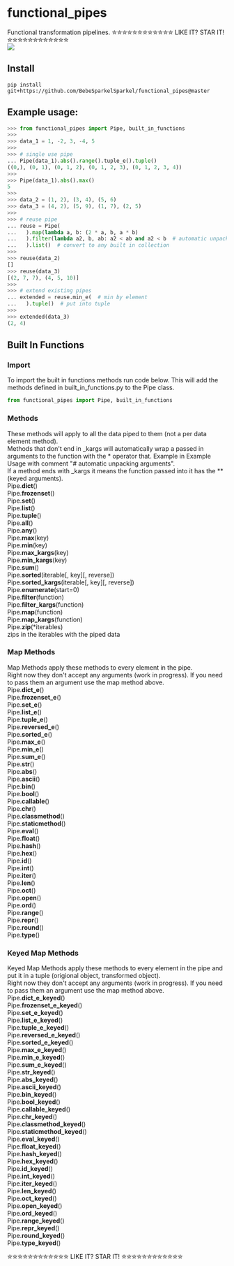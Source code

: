 # functional_pipes
Functional transformation pipelines.
✮✮✮✮✮✮✮✮✮✮✮✮ LIKE IT? STAR IT! ✮✮✮✮✮✮✮✮✮✮✮✮  
![](https://github.com/BebeSparkelSparkel/functional_pipes/blob/master/water-pipes-flowing1.jpg?raw=true)

## Install
```shell
pip install git+https://github.com/BebeSparkelSparkel/functional_pipes@master
```

## Example usage:
```python
>>> from functional_pipes import Pipe, built_in_functions
>>> 
>>> data_1 = 1, -2, 3, -4, 5
>>> 
>>> # single use pipe
... Pipe(data_1).abs().range().tuple_e().tuple()
((0,), (0, 1), (0, 1, 2), (0, 1, 2, 3), (0, 1, 2, 3, 4))
>>> 
>>> Pipe(data_1).abs().max()
5
>>> 
>>> data_2 = (1, 2), (3, 4), (5, 6)
>>> data_3 = (4, 2), (5, 9), (1, 7), (2, 5)
>>> 
>>> # reuse pipe
... reuse = Pipe(
...   ).map(lambda a, b: (2 * a, b, a * b)
...   ).filter(lambda a2, b, ab: a2 < ab and a2 < b  # automatic unpacking arguments
...   ).list()  # convert to any built in collection
>>> 
>>> reuse(data_2)
[]
>>> reuse(data_3)
[(2, 7, 7), (4, 5, 10)]
>>> 
>>> # extend existing pipes
... extended = reuse.min_e(  # min by element
...   ).tuple()  # put into tuple
>>> 
>>> extended(data_3)
(2, 4)
```


## Built In Functions
### Import
To import the built in functions methods run code below. This will add the methods defined in built_in_functions.py to the Pipe class.
```python
from functional_pipes import Pipe, built_in_functions
```

### Methods
These methods will apply to all the data piped to them (not a per data element method).  
Methods that don't end in _kargs will automatically wrap a passed in arguments to the function with the * operator that. Example in Example Usage with comment "# automatic unpacking arguments".  
If a method ends with _kargs it means the function passed into it has the ** (keyed arguments).  
Pipe.**dict**()  
Pipe.**frozenset**()  
Pipe.**set**()  
Pipe.**list**()  
Pipe.**tuple**()  
Pipe.**all**()  
Pipe.**any**()  
Pipe.**max**(key)  
Pipe.**min**(key)  
Pipe.**max_kargs**(key)  
Pipe.**min_kargs**(key)  
Pipe.**sum**()  
Pipe.**sorted**(iterable[, key][, reverse])  
Pipe.**sorted_kargs**(iterable[, key][, reverse])  
Pipe.**enumerate**(start=0)  
Pipe.**filter**(function)  
Pipe.**filter_kargs**(function)  
Pipe.**map**(function)  
Pipe.**map_kargs**(function)  
Pipe.**zip**(*iterables)  
zips in the iterables with the piped data  

### Map Methods
Map Methods apply these methods to every element in the pipe.  
Right now they don't accept any arguments (work in progress). If you need to pass them an argument use the map method above.  
Pipe.**dict_e**()  
Pipe.**frozenset_e**()  
Pipe.**set_e**()  
Pipe.**list_e**()  
Pipe.**tuple_e**()  
Pipe.**reversed_e**()  
Pipe.**sorted_e**()  
Pipe.**max_e**()  
Pipe.**min_e**()  
Pipe.**sum_e**()  
Pipe.**str**()  
Pipe.**abs**()  
Pipe.**ascii**()  
Pipe.**bin**()  
Pipe.**bool**()  
Pipe.**callable**()  
Pipe.**chr**()  
Pipe.**classmethod**()  
Pipe.**staticmethod**()  
Pipe.**eval**()  
Pipe.**float**()  
Pipe.**hash**()  
Pipe.**hex**()  
Pipe.**id**()  
Pipe.**int**()  
Pipe.**iter**()  
Pipe.**len**()  
Pipe.**oct**()  
Pipe.**open**()  
Pipe.**ord**()  
Pipe.**range**()  
Pipe.**repr**()  
Pipe.**round**()  
Pipe.**type**()  

### Keyed Map Methods
Keyed Map Methods apply these methods to every element in the pipe and put it in a tuple (origional object, transformed object).  
Right now they don't accept any arguments (work in progress). If you need to pass them an argument use the map method above.  
Pipe.**dict_e_keyed**()  
Pipe.**frozenset_e_keyed**()  
Pipe.**set_e_keyed**()  
Pipe.**list_e_keyed**()  
Pipe.**tuple_e_keyed**()  
Pipe.**reversed_e_keyed**()  
Pipe.**sorted_e_keyed**()  
Pipe.**max_e_keyed**()  
Pipe.**min_e_keyed**()  
Pipe.**sum_e_keyed**()  
Pipe.**str_keyed**()  
Pipe.**abs_keyed**()  
Pipe.**ascii_keyed**()  
Pipe.**bin_keyed**()  
Pipe.**bool_keyed**()  
Pipe.**callable_keyed**()  
Pipe.**chr_keyed**()  
Pipe.**classmethod_keyed**()  
Pipe.**staticmethod_keyed**()  
Pipe.**eval_keyed**()  
Pipe.**float_keyed**()  
Pipe.**hash_keyed**()  
Pipe.**hex_keyed**()  
Pipe.**id_keyed**()  
Pipe.**int_keyed**()  
Pipe.**iter_keyed**()  
Pipe.**len_keyed**()  
Pipe.**oct_keyed**()  
Pipe.**open_keyed**()  
Pipe.**ord_keyed**()  
Pipe.**range_keyed**()  
Pipe.**repr_keyed**()  
Pipe.**round_keyed**()  
Pipe.**type_keyed**()  

✮✮✮✮✮✮✮✮✮✮✮✮ LIKE IT? STAR IT! ✮✮✮✮✮✮✮✮✮✮✮✮  
